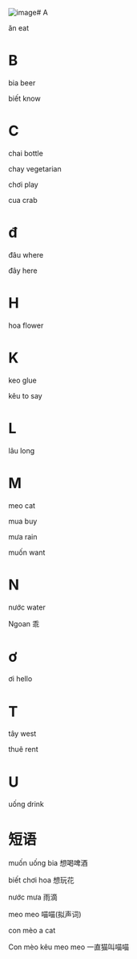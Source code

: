 ![image](https://github.com/user-attachments/assets/6832f8b2-aa1c-464e-b429-dbeb162d46db)# A

ăn             eat

# B

bia            beer

biết           know


# C

chai           bottle

chay           vegetarian  

chơi           play

cua            crab

# đ

đâu             where

đây             here

# H

hoa             flower

# K

keo            glue

kêu            to say

# L

lâu             long

# M

meo             cat

mua             buy

mưa             rain

muốn            want

# N

nước           water

Ngoan          乖


# ơ

ơi               hello


# T

tây              west

thuê             rent

# U

uống             drink


# 短语

muốn uống bia  想喝啤酒

biết chơi hoa  想玩花

nước mưa  雨滴

meo meo 喵喵(拟声词)

con mèo  a cat

Con mèo kêu meo meo  一直猫叫喵喵

